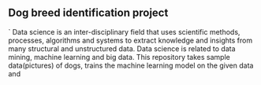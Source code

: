 ## Dog breed identification project

` Data science is an inter-disciplinary field that uses scientific methods, processes, algorithms and systems to extract knowledge and insights from many structural and unstructured data. Data science is related to data mining, machine learning and big data. This repository takes sample data(pictures) of dogs, trains the machine learning model on the given data and
